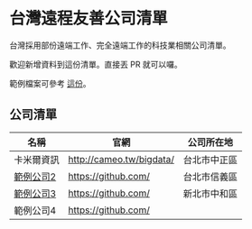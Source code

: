 # 台灣遠程友善公司清單

台灣採用部份遠端工作、完全遠端工作的科技業相關公司清單。

歡迎新增資料到這份清單。直接丟 PR 就可以囉。

範例檔案可參考 [這份](/company-profiles/example.md)。

## 公司清單

名稱 | 官網 | 公司所在地
------------ | ------- | -------
卡米爾資訊 | http://cameo.tw/bigdata/ | 台北市中正區
[範例公司2](/company-profiles/example.md) | https://github.com/ | 台北市信義區
[範例公司3](/company-profiles/example.md) | https://github.com/ | 新北市中和區
範例公司4 | https://github.com/ |
